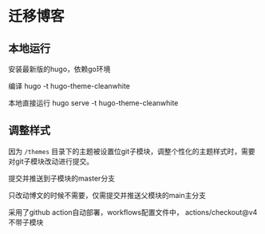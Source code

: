 # 迁移博客

## 本地运行

安装最新版的hugo，依赖go环境

编译
hugo -t hugo-theme-cleanwhite


本地直接运行
hugo serve -t  hugo-theme-cleanwhite

## 调整样式

因为 `/themes` 目录下的主题被设置位git子模块，调整个性化的主题样式时，需要对git子模块改动进行提交。

提交并推送到子模块的master分支

只改动博文的时候不需要，仅需提交并推送父模块的main主分支

采用了github action自动部署，workflows配置文件中， actions/checkout@v4 不带子模块

